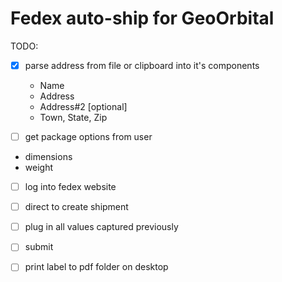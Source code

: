 # Fedex auto-ship for GeoOrbital

TODO:
- [x] parse address from file or clipboard into it's components
	- Name
	- Address
	- Address#2 [optional]
	- Town, State, Zip

- [ ] get package options from user
- dimensions
- weight
	
		
- [ ] log into fedex website
- [ ] direct to create shipment
- [ ] plug in all values captured previously
- [ ] submit
- [ ] print label to pdf folder on desktop

